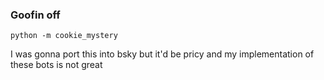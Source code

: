 ### Goofin off

```
python -m cookie_mystery
```

I was gonna port this into bsky but it'd be pricy and my implementation of these bots is not great